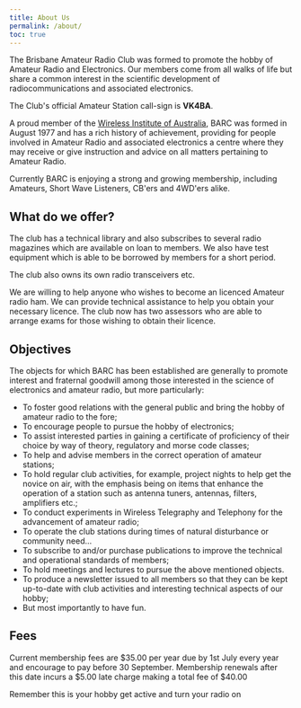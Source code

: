 ```yaml
---
title: About Us
permalink: /about/
toc: true
---
```


The Brisbane Amateur Radio Club was formed to promote the hobby of Amateur Radio and Electronics.
Our members come from all walks of life but share a common interest in the scientific development of
radiocommunications and associated electronics.

The Club's official Amateur Station call-sign is __VK4BA__.

A proud member of the [Wireless Institute of
Australia](http://www.wia.org.au), BARC was formed in August 1977 and has
a rich history of achievement, providing for people involved in Amateur Radio and associated
electronics a centre where they may receive or give instruction and advice on all matters
pertaining to Amateur Radio.

Currently BARC is enjoying a strong and growing membership, including Amateurs, Short Wave
Listeners, CB'ers and 4WD'ers alike.

## What do we offer?

The club has a technical library and also subscribes to several radio magazines which are
available on loan to members. We also have test equipment which is able to be borrowed
by members for a short period.

The club also owns its own radio transceivers etc.

We are willing to help anyone who wishes to become an licenced Amateur radio ham.
We can provide technical assistance to help you obtain your necessary licence. The club
now has two assessors who are able to arrange exams for those wishing to obtain their licence.

## Objectives

The objects for which BARC has been established are generally to promote interest and fraternal
goodwill among those interested in the science of electronics and amateur radio, but more particularly:

* To foster good relations with the general public and bring the hobby of amateur radio to the fore;
* To encourage people to pursue the hobby of electronics;
* To assist interested parties in gaining a certificate of proficiency of their choice by way of theory, regulatory and morse code classes;
* To help and advise members in the correct operation of amateur stations;
* To hold regular club activities, for example, project nights to help get the novice on air, with the emphasis being on items that enhance the operation of a station such as antenna tuners, antennas, filters, amplifiers etc.;
* To conduct experiments in Wireless Telegraphy and Telephony for the advancement of amateur radio;
* To operate the club stations during times of natural disturbance or community need...
* To subscribe to and/or purchase publications to improve the technical and operational standards of members;
* To hold meetings and lectures to pursue the above mentioned objects.
* To produce a newsletter issued to all members so that they can be kept up-to-date with club activities and interesting technical aspects of our hobby;
* But most importantly to have fun.

## Fees

Current membership fees are $35.00 per year due by 1st July every year and encourage to pay before
30 September. Membership renewals after this date incurs a $5.00 late charge making a total fee of $40.00

Remember this is your hobby get active and turn your radio on
